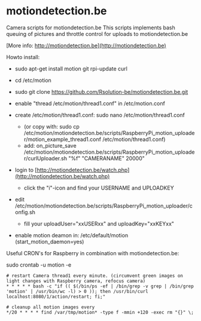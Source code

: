 # motiondetection.be
Camera scripts for motiondetection.be
This scripts implements bash queuing of pictures and throttle control for uploads to motiondetection.be 

[More info: http://motiondetection.be](http://motiondetection.be)


Howto install:
 - sudo apt-get install motion git rpi-update curl
 - cd /etc/motion
 - sudo git clone https://github.com/Rsolution-be/motiondetection.be.git
 - enable "thread /etc/motion/thread1.conf" in /etc/motion.conf
 - create /etc/motion/thread1.conf: sudo nano /etc/motion/thread1.conf
    - (or copy with: sudo cp /etc/motion/motiondetection.be/scripts/RaspberryPi_motion_uploader/motion_example_thread1.conf /etc/motion/thread1.conf)
    - add: on_picture_save /etc/motion/motiondetection.be/scripts/RaspberryPi_motion_uploader/curlUploader.sh "%f" "CAMERANAME" 20000"

 - login to [http://motiondetection.be/watch.php](http://motiondetection.be/watch.php)
    - click the "i"-icon and find your USERNAME and UPLOADKEY

 - edit /etc/motion/motiondetection.be/scripts/RaspberryPi_motion_uploader/config.sh
    - fill your uploadUser="xxUSERxx" and uploadKey="xxKEYxx"

 - enable motion deamon in: /etc/default/motion   (start_motion_daemon=yes)
 



Useful CRON's for Raspberry in combination with motiondetection.be:

sudo crontab -u motion -e

    # restart Camera thread1 every minute. (circumvent green images on light changes with Raspberry camera, refocus camera)
    * * * * * bash -c "if (( $(/bin/ps -ef | /bin/grep -v grep | /bin/grep 'motion' | /usr/bin/wc -l) > 0 )); then /usr/bin/curl localhost:8080/1/action/restart; fi;"

    # cleanup all motion images every
    */20 * * * * find /var/tmp/motion* -type f -mmin +120 -exec rm "{}" \;
